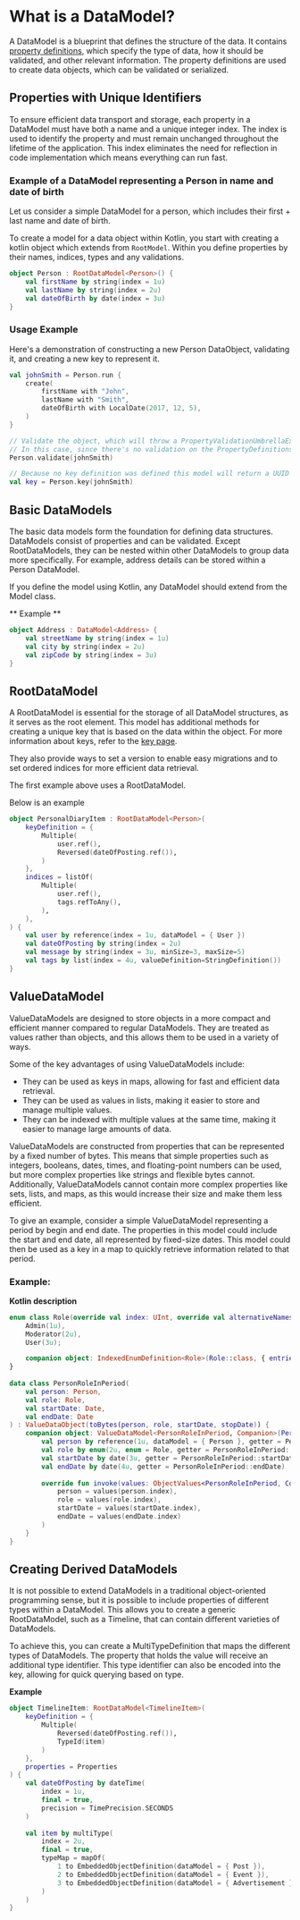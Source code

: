 # What is a DataModel?
A DataModel is a blueprint that defines the structure of the data. It contains
[property definitions](properties/properties.md), which specify the type of data, 
how it should be validated, and other relevant information. The property definitions 
are used to create data objects, which can be validated or serialized.

## Properties with Unique Identifiers
To ensure efficient data transport and storage, each property in a DataModel must
have both a name and a unique integer index. The index is used to identify the property
and must remain unchanged throughout the lifetime of the application. This index eliminates
the need for reflection in code implementation which means everything can run fast.

### Example of a DataModel representing a Person in name and date of birth

Let us consider a simple DataModel for a person, which includes their first + last name and date of birth.

To create a model for a data object within Kotlin, you start with creating a kotlin object which extends from
`RootModel`. Within you define properties by their names, indices, types and any validations.

```kotlin
object Person : RootDataModel<Person>() { 
    val firstName by string(index = 1u)
    val lastName by string(index = 2u)
    val dateOfBirth by date(index = 3u)
}
```

### Usage Example

Here's a demonstration of constructing a new Person DataObject, validating it, and creating a new key to represent it.

```kotlin
val johnSmith = Person.run {
    create(
        firstName with "John",
        lastName with "Smith",
        dateOfBirth with LocalDate(2017, 12, 5),
    )
}

// Validate the object, which will throw a PropertyValidationUmbrellaException if it's invalid
// In this case, since there's no validation on the PropertyDefinitions, validation will succeed
Person.validate(johnSmith) 

// Because no key definition was defined this model will return a UUID based key
val key = Person.key(johnSmith)
```

## Basic DataModels
The basic data models form the foundation for defining data structures. DataModels consist of properties and can be
validated. Except RootDataModels, they can be nested within other DataModels to group data more 
specifically. For example, address details can be stored within a Person DataModel.

If you define the model using Kotlin, any DataModel should extend from the Model class.

** Example **

```kotlin
object Address : DataModel<Address> {
    val streetName by string(index = 1u)
    val city by string(index = 2u)
    val zipCode by string(index = 3u)
}
```

## RootDataModel
A RootDataModel is essential for the storage of all DataModel structures, as it serves as
the root element. This model has additional methods for creating a unique key that is based
on the data within the object. For more information about keys, refer to the [key page](key.md).

They also provide ways to set a version to enable easy migrations and to set ordered indices for
more efficient data retrieval.

The first example above uses a RootDataModel.

Below is an example

```kotlin
object PersonalDiaryItem : RootDataModel<Person>(
    keyDefinition = {
        Multiple(
            user.ref(),
            Reversed(dateOfPosting.ref()),
        )
    },
    indices = listOf(
        Multiple(
            user.ref(),
            tags.refToAny(),
        ),
    ),
) {
    val user by reference(index = 1u, dataModel = { User })
    val dateOfPosting by string(index = 2u)
    val message by string(index = 3u, minSize=3, maxSize=5)
    val tags by list(index = 4u, valueDefinition=StringDefinition())
}
```

## ValueDataModel
ValueDataModels are designed to store objects in a more compact and efficient manner
compared to regular DataModels. They are treated as values rather than objects, and this
allows them to be used in a variety of ways.

Some of the key advantages of using ValueDataModels include:

- They can be used as keys in maps, allowing for fast and efficient data retrieval.
- They can be used as values in lists, making it easier to store and manage multiple values.
- They can be indexed with multiple values at the same time, making it easier to manage large amounts of data.

ValueDataModels are constructed from properties that can be represented by a fixed number of bytes. 
This means that simple properties such as integers, booleans, dates, times, and floating-point numbers can be used, 
but more complex properties like strings and flexible bytes cannot. Additionally, ValueDataModels cannot 
contain more complex properties like sets, lists, and maps, as this would increase their size and make them
less efficient.

To give an example, consider a simple ValueDataModel representing a period by begin and end date. The properties in this 
model could include the start and end date, all represented by fixed-size dates. This model could then be used as a key in a map
to quickly retrieve information related to that period.

### Example:
 
**Kotlin description** 

```kotlin
enum class Role(override val index: UInt, override val alternativeNames: Set<String>? = null): IndexedEnumComparable<Role> {
    Admin(1u),
    Moderator(2u),
    User(3u);

    companion object: IndexedEnumDefinition<Role>(Role::class, { entries })
}
 
data class PersonRoleInPeriod(
    val person: Person,
    val role: Role,
    val startDate: Date,
    val endDate: Date
) : ValueDataObject(toBytes(person, role, startDate, stopDate)) {
    companion object: ValueDataModel<PersonRoleInPeriod, Companion>(PersonRoleInPeriod::class) {
        val person by reference(1u, dataModel = { Person }, getter = PersonRoleInPeriod::person)
        val role by enum(2u, enum = Role, getter = PersonRoleInPeriod::role)
        val startDate by date(3u, getter = PersonRoleInPeriod::startDate)
        val endDate by date(4u, getter = PersonRoleInPeriod::endDate)
        
        override fun invoke(values: ObjectValues<PersonRoleInPeriod, Companion>) = PersonRoleInPeriod(
            person = values(person.index),
            role = values(role.index),
            startDate = values(startDate.index),
            endDate = values(endDate.index)
        )
    }
}
```

## Creating Derived DataModels

It is not possible to extend DataModels in a traditional object-oriented programming sense, but it is possible to 
include properties of different types within a DataModel. This allows you to create a generic RootDataModel, such as a
Timeline, that can contain different varieties of DataModels.

To achieve this, you can create a MultiTypeDefinition that maps the different types of DataModels. The property that
holds the value will receive an additional type identifier. This type identifier can also be encoded into the key,
allowing for quick querying based on type.

**Example**

```kotlin
object TimelineItem: RootDataModel<TimelineItem>(
    keyDefinition = {
        Multiple(
            Reversed(dateOfPosting.ref()),
            TypeId(item)
        )
    },
    properties = Properties
) {
    val dateOfPosting by dateTime(
        index = 1u,
        final = true,
        precision = TimePrecision.SECONDS
    )
    
    val item by multiType(
        index = 2u,
        final = true,
        typeMap = mapOf(
            1 to EmbeddedObjectDefinition(dataModel = { Post }),
            2 to EmbeddedObjectDefinition(dataModel = { Event }),
            3 to EmbeddedObjectDefinition(dataModel = { Advertisement })
        )
    )
}
```

